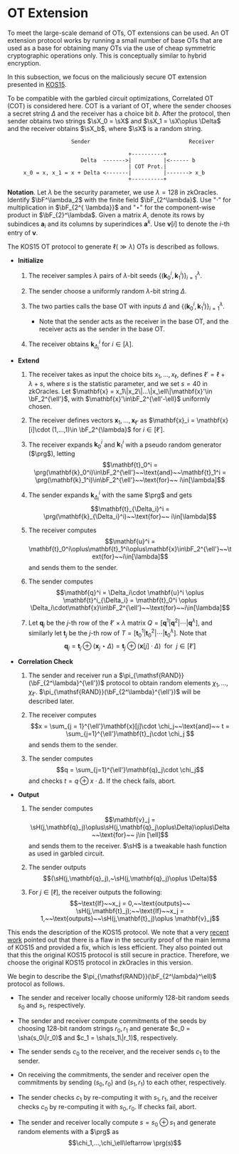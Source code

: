 # OT Extension
To meet the large-scale demand of OTs, OT extensions can be used. An OT extension protocol works by running a small number of base OTs that are used as a base for obtaining many OTs via the use of cheap symmetric cryptographic operations only. This is conceptually similar to hybrid encryption.

In this subsection, we focus on the maliciously secure OT extension presented in [KOS15](https://eprint.iacr.org/2016/602.pdf).

To be compatible with the garbled circuit optimizations, Correlated OT (COT) is considered here. COT is a variant of OT, where the sender chooses a secret string $\Delta$ and the receiver has a choice bit $b$. After the protocol, then sender obtains two strings $\sX_0 = \sX$ and $\sX_1 = \sX\oplus \Delta$ and the receiver obtains $\sX_b$, where $\sX$ is a random string. 

```text
                    Sender                               Receiver
    
                                      +----------+
                       Delta  ------->|          |<------ b
                                      | COT Prot.|
     x_0 = x, x_1 = x + Delta <-------|          |-------> x_b 
                                      +----------+                
```

**Notation**. Let $\lambda$ be the security parameter, we use $\lambda = 128$ in zkOracles. Identify $\bF^\lambda_2$ with the finite field $\bF_{2^\lambda}$. Use "$\cdot$" for multiplication in $\bF_{2^{ \lambda}}$ and "$\star$" for the component-wise product in $\bF_{2}^\lambda$. Given a matrix $A$, denote its rows by subindices $\mathbf{a}_i$ and its columns by superindices $\mathbf{a}^k$. Use $\mathbf{v}[i]$ to denote the $i$-th entry of $\mathbf{v}$.

The KOS15 OT protocol to generate $\ell(\gg \lambda)$ OTs is described as follows.

- **Initialize**
    1. The receiver samples $\lambda$ pairs of $\lambda$-bit seeds $\{(\mathbf{k}_0^i,\mathbf{k}_1^i)\}_{i=1}^\lambda$.

    2. The sender choose a uniformly random $\lambda$-bit string $\Delta$.

    3. The two parties calls the base OT with inputs $\Delta$ and $\{(\mathbf{k}_0^i,\mathbf{k}_1^i)\}_{i=1}^\lambda$. 
        - Note that the sender acts as the receiver in the base OT, and the receiver acts as the sender in the base OT.

    4. The receiver obtains $\mathbf{k}^i_{\Delta_i}$ for $i\in[\lambda]$.

- **Extend**
    1. The receiver takes as input the choice bits $x_1,...,x_\ell$, defines $\ell' = \ell + \lambda + s$, where $s$ is the statistic parameter, and we set $s = 40$ in zkOracles. Let $\mathbf{x} = x_1\|x_2\|...\|x_\ell\|\mathbf{x}'\in \bF_2^{\ell'}$, with $\mathbf{x}'\in\bF_2^{\ell'-\ell}$ uniformly chosen.

    2. The receiver defines vectors $\mathbf{x}_1,...,\mathbf{x}_{\ell'}$ as $\mathbf{x}_i = \mathbf{x}[i]\cdot (1,...,1)\in \bF_2^{\lambda}$ for $i\in[\ell']$.
    
    3. The receiver expands $\mathbf{k}_0^i$ and $\mathbf{k}_1^i$ with a pseudo random generator ($\prg$), letting $$\mathbf{t}_0^i = \prg(\mathbf{k}_0^i)\in\bF_2^{\ell'}~~\text{and}~~\mathbf{t}_1^i = \prg(\mathbf{k}_1^i)\in\bF_2^{\ell'}~~\text{for}~~ i\in[\lambda]$$

    4. The sender expands $\mathbf{k}^i_{\Delta_i}$ with the same $\prg$ and gets $$\mathbf{t}_{\Delta_i}^i = \prg(\mathbf{k}_{\Delta_i}^i)~~\text{for}~~ i\in[\lambda]$$

    5. The receiver computes $$\mathbf{u}^i = \mathbf{t}_0^i\oplus\mathbf{t}_1^i\oplus\mathbf{x}\in\bF_2^{\ell'}~~\text{for}~~i\in[\lambda]$$ and sends them to the sender.

    6. The sender computes $$\mathbf{q}^i = \Delta_i\cdot \mathbf{u}^i \oplus \mathbf{t}^i_{\Delta_i} = \mathbf{t}_0^i \oplus \Delta_i\cdot\mathbf{x}\in\bF_2^{\ell'}~~\text{for}~~i\in[\lambda]$$

    7. Let $\mathbf{q}_j$ be the $j$-th row of the $\ell'\times \lambda$ matrix $Q = [\mathbf{q}^1|\mathbf{q}^2|\cdots|\mathbf{q}^\lambda]$, and similarly let $\mathbf{t}_j$ be the $j$-th row of $T = [\mathbf{t}_0^1|\mathbf{t}_0^2|\cdots|\mathbf{t}_0^\lambda]$. Note that
    $$\mathbf{q}_j = \mathbf{t}_j \oplus (\mathbf{x}_j\star\Delta) = \mathbf{t}_j\oplus (\mathbf{x}[j]\cdot \Delta)~~\text{for}~~j\in[\ell']$$

- **Correlation Check**
    1. The sender and receiver run a $\pi_{\mathsf{RAND}}(\bF_{2^\lambda}^{\ell'})$ protocol to obtain random elements $\chi_1,...,\chi_{\ell'}$. $\pi_{\mathsf{RAND}}(\bF_{2^\lambda}^{\ell'})$ will be described later.

    2. The receiver computes $$x = \sum_{j = 1}^{\ell'}\mathbf{x}[j]\cdot \chi_j~~\text{and}~~ t = \sum_{j=1}^{\ell'}\mathbf{t}_j\cdot \chi_j $$ and sends them to the sender.

    3. The sender computes $$q = \sum_{j=1}^{\ell'}\mathbf{q}_j\cdot \chi_j$$ and checks $t = q\oplus x\cdot \Delta$. If the check fails, abort.

- **Output**
    1. The sender computes $$\mathbf{v}_j = \sH(j,\mathbf{q}_j)\oplus\sH(j,\mathbf{q}_j\oplus\Delta)\oplus\Delta~~\text{for}~~ j\in [\ell]$$ and sends them to the receiver. $\sH$ is a tweakable hash function as used in garbled circuit.

    2. The sender outputs $$(\sH(j,\mathbf{q}_j),~\sH(j,\mathbf{q}_j)\oplus \Delta)$$

    2. For $j\in[\ell]$, the receiver outputs the following:
    $$~\text{If}~~x_j = 0,~~\text{outputs}~~ \sH(j,\mathbf{t}_j);~~\text{If}~~x_j = 1,~~\text{outputs}~~\sH(j,\mathbf{t}_j)\oplus \mathbf{v}_j$$

This ends the description of the KOS15 protocol. We note that a very [recent work](https://eprint.iacr.org/2022/192.pdf) pointed out that there is a flaw in the security proof of the main lemma of KOS15 and provided a fix, which is less efficient. They also pointed out that this the original KOS15 protocol is still secure in practice. Therefore, we choose the original KOS15 protocol in zkOracles in this version.

We begin to describe the $\pi_{\mathsf{RAND}}(\bF_{2^\lambda}^\ell)$ protocol as follows.
- The sender and receiver locally choose uniformly $128$-bit random seeds $s_0$ and $s_1$, respectively.

- The sender and receiver compute commitments of the seeds by choosing $128$-bit random strings $r_0,r_1$ and generate $c_0 = \sha(s_0\|r_0)$ and $c_1 = \sha(s_1\|r_1)$, respectively.

- The sender sends $c_0$ to the receiver, and the receiver sends $c_1$ to the sender.

- On receiving the commitments, the sender and receiver open the commitments by sending $(s_0,r_0)$ and $(s_1,r_1)$ to each other, respectively.

- The sender checks $c_1$ by re-computing it with $s_1,r_1$, and the receiver checks $c_0$ by re-computing it with $s_0,r_0$. If checks fail, abort.

- The sender and receiver locally compute $s = s_0\oplus s_1$ and generate random elements with a $\prg$ as
$$\chi_1,...,\chi_\ell\leftarrow \prg(s)$$